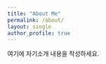 ```yaml
---
title: "About Me"
permalink: /about/
layout: single
author_profile: true
---
```


여기에 자기소개 내용을 작성하세요.